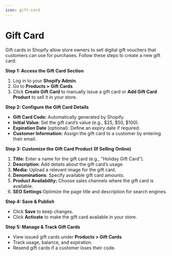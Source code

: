```yaml
---
icon: gift-card
---
```


# Gift Card

Gift cards in Shopify allow store owners to sell digital gift vouchers that customers can use for purchases. Follow these steps to create a new gift card:

**Step 1: Access the Gift Card Section**

1. Log in to your **Shopify Admin**.
2. Go to **Products > Gift Cards**.
3. Click **Create Gift Card** to manually issue a gift card or **Add Gift Card Product** to sell it in your store.

**Step 2: Configure the Gift Card Details**

* **Gift Card Code:** Automatically generated by Shopify.
* **Initial Value**: Set the gift card’s value (e.g., $25, $50, $100).
* **Expiration Date** (optional): Define an expiry date if required.
* **Customer Information:** Assign the gift card to a customer by entering their email.

**Step 3: Customize the Gift Card Product (If Selling Online)**

1. **Title:** Enter a name for the gift card (e.g., "Holiday Gift Card").
2. **Description**: Add details about the gift card’s usage.
3. **Media:** Upload a relevant image for the gift card.
4. **Denominations**: Specify available gift card amounts.
5. **Product Availability:** Choose sales channels where the gift card is available.
6. **SEO Settings**:Optimize the page title and description for search engines.

**Step 4: Save & Publish**

* Click **Save** to keep changes.
* Click **Activate** to make the gift card available in your store.

**Step 5: Manage & Track Gift Cards**

* View issued gift cards under **Products > Gift Cards**.
* Track usage, balance, and expiration.
* Resend gift cards if a customer loses their code.
